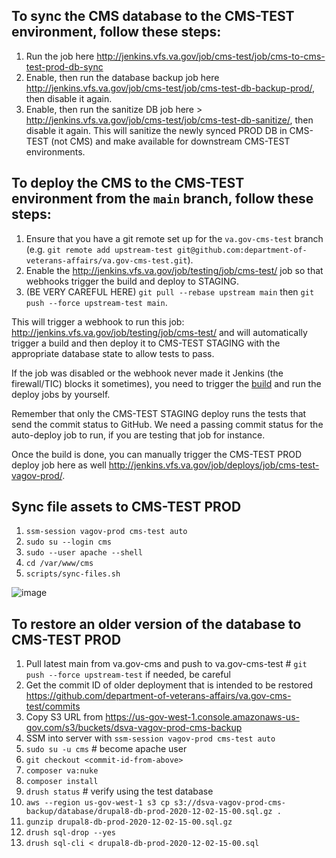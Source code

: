 ## To sync the CMS database to the CMS-TEST environment, follow these steps:
1. Run the job here http://jenkins.vfs.va.gov/job/cms-test/job/cms-to-cms-test-prod-db-sync
1. Enable, then run the database backup job here http://jenkins.vfs.va.gov/job/cms-test/job/cms-test-db-backup-prod/, then disable it again.
1. Enable, then run the sanitize DB job here > http://jenkins.vfs.va.gov/job/cms-test/job/cms-test-db-sanitize/, then disable it again. This will sanitize the newly synced PROD DB in CMS-TEST (not CMS) and make available for downstream CMS-TEST environments.

## To deploy the CMS to the CMS-TEST environment from the `main` branch, follow these steps:
1. Ensure that you have a git remote set up for the `va.gov-cms-test` branch (e.g. `git remote add upstream-test git@github.com:department-of-veterans-affairs/va.gov-cms-test.git`).
1. Enable the http://jenkins.vfs.va.gov/job/testing/job/cms-test/ job so that webhooks trigger the build and deploy to STAGING.
1. (BE VERY CAREFUL HERE) `git pull --rebase upstream main` then  `git push --force upstream-test main`.

This will trigger a webhook to run this job: http://jenkins.vfs.va.gov/job/testing/job/cms-test/ and will automatically trigger a build and then deploy it to CMS-TEST STAGING with the appropriate database state to allow tests to pass. 

If the job was disabled or the webhook never made it Jenkins (the firewall/TIC) blocks it sometimes), you need to trigger the [build](http://jenkins.vfs.va.gov/job/builds/job/cms-test/) and run the deploy jobs by yourself. 

Remember that only the CMS-TEST STAGING deploy runs the tests that send the commit status to GitHub. We need a passing commit status for the auto-deploy job to run, if you are testing that job for instance. 

Once the build is done, you can manually trigger the CMS-TEST PROD deploy job here as well http://jenkins.vfs.va.gov/job/deploys/job/cms-test-vagov-prod/.

## Sync file assets to CMS-TEST PROD
1. `ssm-session vagov-prod cms-test auto`
1. `sudo su --login cms` 
2. `sudo --user apache --shell`
3. `cd /var/www/cms`
4. `scripts/sync-files.sh`

![image](https://github.com/department-of-veterans-affairs/va.gov-cms/assets/39352093/13c94408-3741-4bef-a8af-6d77890b240a)

## To restore an older version of the database to CMS-TEST PROD
1. Pull latest main from va.gov-cms and push to va.gov-cms-test # `git push --force upstream-test` if needed, be careful
1. Get the commit ID of older deployment that is intended to be restored https://github.com/department-of-veterans-affairs/va.gov-cms-test/commits
1. Copy S3 URL from https://us-gov-west-1.console.amazonaws-us-gov.com/s3/buckets/dsva-vagov-prod-cms-backup
1. SSM into server with `ssm-session vagov-prod cms-test auto`
1. `sudo su -u cms` # become apache user
1. `git checkout <commit-id-from-above>`
1. `composer va:nuke`
1. `composer install`
1. `drush status` # verify using the test database
1. `aws --region us-gov-west-1 s3 cp s3://dsva-vagov-prod-cms-backup/database/drupal8-db-prod-2020-12-02-15-00.sql.gz . `
1. `gunzip drupal8-db-prod-2020-12-02-15-00.sql.gz`
1. `drush sql-drop --yes`
1. `drush sql-cli < drupal8-db-prod-2020-12-02-15-00.sql`
